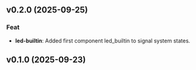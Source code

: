 ## v0.2.0 (2025-09-25)

### Feat

- **led-builtin**: Added first component led_builtin to signal system states.

## v0.1.0 (2025-09-23)
